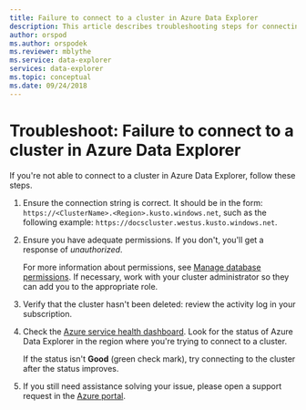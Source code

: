 ```yaml
---
title: Failure to connect to a cluster in Azure Data Explorer
description: This article describes troubleshooting steps for connecting to a cluster in Azure.Data Explorer.
author: orspod
ms.author: orspodek
ms.reviewer: mblythe
ms.service: data-explorer
services: data-explorer
ms.topic: conceptual
ms.date: 09/24/2018
---
```


# Troubleshoot: Failure to connect to a cluster in Azure Data Explorer

If you're not able to connect to a cluster in Azure Data Explorer, follow these steps.

1. Ensure the connection string is correct. It should be in the form: `https://<ClusterName>.<Region>.kusto.windows.net`, such as the following example:  `https://docscluster.westus.kusto.windows.net`.

1. Ensure you have adequate permissions. If you don't, you'll get a response of *unauthorized*.

    For more information about permissions, see [Manage database permissions](manage-database-permissions.md). If necessary, work with your cluster administrator so they can add you to the appropriate role.

1. Verify that the cluster hasn't been deleted: review the activity log in your subscription.

1. Check the [Azure service health dashboard](https://azure.microsoft.com/status/). Look for the status of Azure Data Explorer in the region where you're trying to connect to a cluster.

    If the status isn't **Good** (green check mark), try connecting to the cluster after the status improves.

1. If you still need assistance solving your issue, please open a support request in the [Azure portal](https://portal.azure.com/#blade/Microsoft_Azure_Support/HelpAndSupportBlade/overview).